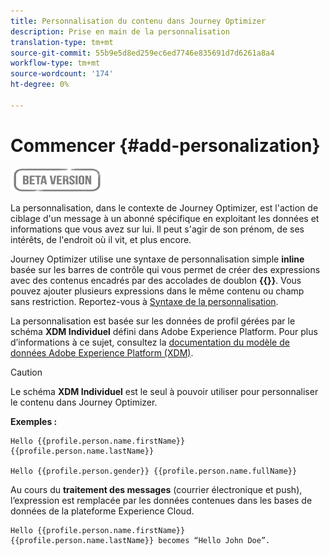 ```yaml
---
title: Personnalisation du contenu dans Journey Optimizer
description: Prise en main de la personnalisation
translation-type: tm+mt
source-git-commit: 55b9e5d8ed259ec6ed7746e835691d7d6261a8a4
workflow-type: tm+mt
source-wordcount: '174'
ht-degree: 0%

---
```


# Commencer {#add-personalization}

![](../assets/do-not-localize/badge.png)

La personnalisation, dans le contexte de Journey Optimizer, est l&#39;action de ciblage d&#39;un message à un abonné spécifique en exploitant les données et informations que vous avez sur lui. Il peut s&#39;agir de son prénom, de ses intérêts, de l&#39;endroit où il vit, et plus encore.

Journey Optimizer utilise une syntaxe de personnalisation simple **inline** basée sur les barres de contrôle qui vous permet de créer des expressions avec des contenus encadrés par des accolades de doublon **{{}}**. Vous pouvez ajouter plusieurs expressions dans le même contenu ou champ sans restriction. Reportez-vous à [Syntaxe de la personnalisation](personalization-syntax.md).

La personnalisation est basée sur les données de profil gérées par le schéma **XDM Individuel** défini dans Adobe Experience Platform. Pour plus d’informations à ce sujet, consultez la [documentation du modèle de données Adobe Experience Platform (XDM)](https://experienceleague.adobe.com/docs/experience-platform/xdm/home.html).

>[!CAUTION]
>Le schéma **XDM Individuel** est le seul à pouvoir utiliser pour personnaliser le contenu dans Journey Optimizer.

**Exemples :**

```
Hello {{profile.person.name.firstName}} {{profile.person.name.lastName}}

Hello {{profile.person.gender}} {{profile.person.name.fullName}}
```

Au cours du **traitement des messages** (courrier électronique et push), l’expression est remplacée par les données contenues dans les bases de données de la plateforme Experience Cloud.

```
Hello {{profile.person.name.firstName}} {{profile.person.name.lastName}} becomes “Hello John Doe”.
```
